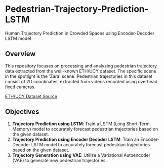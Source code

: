 # Pedestrian-Trajectory-Prediction-LSTM
Human Trajectory Prediction in Crowded Spaces using Encoder-Decoder LSTM model

## Overview
This repository focuses on processing and analyzing pedestrian trajectory data extracted from the well-known ETH/UCY dataset. The specific scene in the spotlight is the 'Zara' scene. Pedestrian trajectories in this dataset consist of 2D coordinates, extracted from videos recorded using overhead fixed cameras.

[ETH/UCY Dataset Source](https://github.com/crowdbotp/OpenTraj)

## Objectives
1. **Trajectory Prediction using LSTM**: Train a LSTM (Long Short-Term Memory) model to accurately forecast pedestrian trajectories based on the given dataset.
2. **Trajectory Prediction using Encoder Decoder LSTM**: Train an Encoder-Decoder LSTM model to accurately forecast pedestrian trajectories based on the given dataset.
3. **Trajectory Generation using VAE**: Utilize a Variational Autoencoder (VAE) to generate new pedestrian trajectories.
